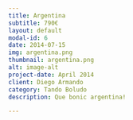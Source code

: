 ```yaml
---
title: Argentina
subtitle: 790€
layout: default
modal-id: 6
date: 2014-07-15
img: argentina.png
thumbnail: argentina.png
alt: image-alt
project-date: April 2014
client: Diego Armando
category: Tando Boludo
description: Que bonic argentina!

---
```


